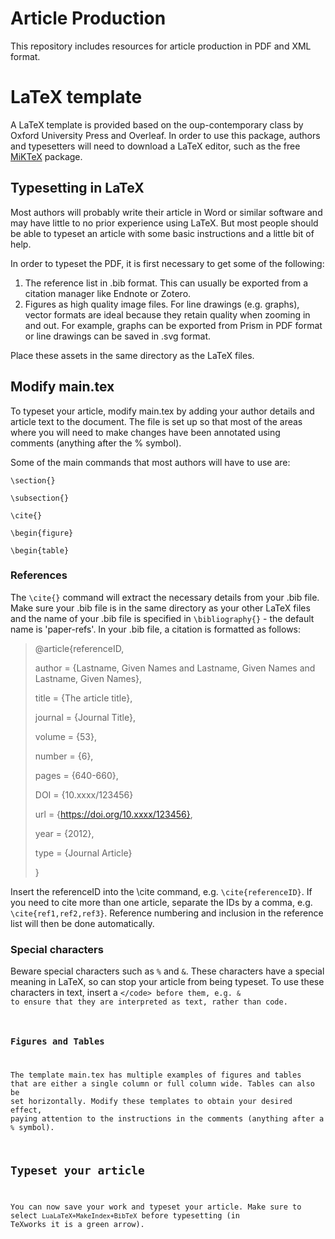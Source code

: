 # Article Production

This repository includes resources for article production in PDF and XML format.

# LaTeX template

A LaTeX template is provided based on the oup-contemporary class by Oxford University Press and Overleaf. In order to use this package, authors and typesetters will need to download a LaTeX editor, such as the free [MiKTeX](https://miktex.org/) package.

## Typesetting in LaTeX

Most authors will probably write their article in Word or similar software and may have little to no prior experience using LaTeX. But most people should be able to typeset an article with some basic instructions and a little bit of help.

In order to typeset the PDF, it is first necessary to get some of the following:
1. The reference list in .bib format. This can usually be exported from a citation manager like Endnote or Zotero.
2. Figures as high quality image files. For line drawings (e.g. graphs), vector formats are ideal because they retain quality when zooming in and out. For example, graphs can be exported from Prism in PDF format or line drawings can be saved in .svg format.

Place these assets in the same directory as the LaTeX files.

## Modify main.tex

To typeset your article, modify main.tex by adding your author details and article text to the document. The file is set up so that most of the areas where you will need to make changes have been annotated using comments (anything after the % symbol).

Some of the main commands that most authors will have to use are:

<code>\section{}</code>

<code>\subsection{}</code>

<code>\cite{}</code>

<code>\begin{figure}</code>

<code>\begin{table}</code>

### References

The <code>\cite{}</code> command will extract the necessary details from your .bib file. Make sure your .bib file is in the same directory as your other LaTeX files and the name of your .bib file is specified in <code>\bibliography{}</code> - the default name is 'paper-refs'. In your .bib file, a citation is formatted as follows:

>@article{referenceID,
>
>   author = {Lastname, Given Names and Lastname, Given Names and Lastname, Given Names},
>
>   title = {The article title},
>
>   journal = {Journal Title},
>
>   volume = {53},
>
>   number = {6},
>
>   pages = {640-660},
>
>   DOI = {10.xxxx/123456}
>
>   url = {https://doi.org/10.xxxx/123456},
>
>   year = {2012},
>
>   type = {Journal Article}
>
>}

Insert the referenceID into the \cite command, e.g. <code>\cite{referenceID}</code>. If you need to cite more than one article, separate the IDs by a comma, e.g. <code>\cite{ref1,ref2,ref3}</code>. Reference numbering and inclusion in the reference list will then be done automatically.

### Special characters

Beware special characters such as <code>%</code> and <code>&</code>. These characters have a special meaning in LaTeX, so can stop your article from being typeset. To use these characters in text, insert a <code>\</code> before them, e.g. <code>\&</code> to ensure that they are interpreted as text, rather than code.

### Figures and Tables

The template main.tex has multiple examples of figures and tables that are either a single column or full column wide. Tables can also be set horizontally. Modify these templates to obtain your desired effect, paying attention to the instructions in the comments (anything after a <code>%</code> symbol).

## Typeset your article

You can now save your work and typeset your article. Make sure to select <code>LuaLaTeX+MakeIndex+BibTeX</code> before typesetting (in TeXworks it is a green arrow).
